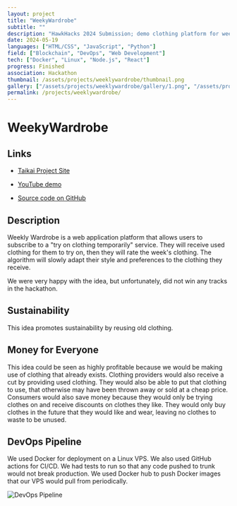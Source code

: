 ```yaml
---
layout: project
title: "WeekyWardrobe"
subtitle: ""
description: "HawkHacks 2024 Submission; demo clothing platform for weekly outfits"
date: 2024-05-19
languages: ["HTML/CSS", "JavaScript", "Python"]
field: ["Blockchain", "DevOps", "Web Development"]
tech: ["Docker", "Linux", "Node.js", "React"]
progress: Finished
association: Hackathon
thumbnail: /assets/projects/weeklywardrobe/thumbnail.png
gallery: ["/assets/projects/weeklywardrobe/gallery/1.png", "/assets/projects/weeklywardrobe/gallery/2.png", "/assets/projects/weeklywardrobe/gallery/3.png", "/assets/projects/weeklywardrobe/gallery/4.png", "/assets/projects/weeklywardrobe/gallery/5.png", "/assets/projects/weeklywardrobe/gallery/6.png", "/assets/projects/weeklywardrobe/gallery/gallery.json", "/assets/projects/weeklywardrobe/gallery/thumbnail.png"]
permalink: /projects/weeklywardrobe/
---
```


# WeekyWardrobe

## Links

- [Taikai Project Site](https://taikai.network/hackbox/hackathons/hawkhacks/projects/clwd4ehgl0d80z901w94tbk3h/idea)

- [YouTube demo](https://www.youtube.com/watch?v=PwSXqk1gRiI)

- [Source code on GitHub](https://github.com/JeremyTubongbanua/WeeklyWardrobe)

## Description

Weekly Wardrobe is a web application platform that allows users to subscribe to a "try on clothing temporarily" service. They will receive used clothing for them to try on, then they will rate the week's clothing. The algorithm will slowly adapt their style and preferences to the clothing they receive.

We were very happy with the idea, but unfortunately, did not win any tracks in the hackathon.

## Sustainability

This idea promotes sustainability by reusing old clothing.

## Money for Everyone

This idea could be seen as highly profitable because we would be making use of clothing that already exists. Clothing providers would also receive a cut by providing used clothing. They would also be able to put that clothing to use, that otherwise may have been thrown away or sold at a cheap price. Consumers would also save money because they would only be trying clothes on and receive discounts on clothes they like. They would only buy clothes in the future that they would like and wear, leaving no clothes to waste to be unused.

## DevOps Pipeline

We used Docker for deployment on a Linux VPS. We also used GitHub actions for CI/CD. We had tests to run so that any code pushed to trunk would not break production. We used Docker hub to push Docker images that our VPS would pull from periodically.

![DevOps Pipeline](https://i.imgur.com/ALVbRch.png)
